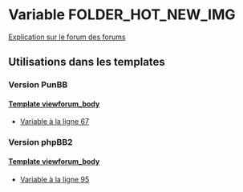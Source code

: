 # Variable FOLDER_HOT_NEW_IMG
[Explication sur le forum des forums](http://forum.forumactif.com/t294113-listing-des-variables#FOLDER_HOT_NEW_IMG)

## Utilisations dans les templates

### Version PunBB

#### [Template viewforum_body](punbb/viewforum_body.md)
* [Variable à la ligne 67](../punbb/viewforum_body.tpl#L67)

### Version phpBB2

#### [Template viewforum_body](subsilver/viewforum_body.md)
* [Variable à la ligne 95](../subsilver/viewforum_body.tpl#L95)